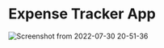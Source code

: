 # Expense Tracker App
 
![Screenshot from 2022-07-30 20-51-36](https://user-images.githubusercontent.com/75086395/181921160-61aba0f9-ddcd-4612-8dfb-9461ca9f597f.png)

